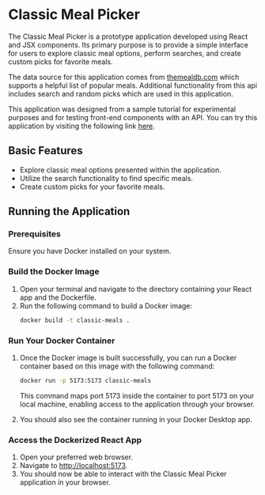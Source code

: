 # Classic Meal Picker

The Classic Meal Picker is a prototype application developed using React and JSX components. Its primary purpose is to provide a simple interface for users to explore classic meal options, perform searches, and create custom picks for favorite meals. 

The data source for this application comes from [themealdb.com](https://www.themealdb.com/ "themealdb.com") which supports a helpful list of popular meals. Additional functionality from this api includes search and random picks which are used in this application. 

This application was designed from a sample tutorial for experimental purposes and for testing front-end components with an API. You can try this application by visiting the following link [here](https://classic-meal-picker.netlify.app/ "here").

## Basic Features
- Explore classic meal options presented within the application.
- Utilize the search functionality to find specific meals.
- Create custom picks for your favorite meals.

## Running the Application

### Prerequisites
Ensure you have Docker installed on your system.

### Build the Docker Image
1. Open your terminal and navigate to the directory containing your React app and the Dockerfile.
2. Run the following command to build a Docker image:
    ```bash
    docker build -t classic-meals .
    ```

### Run Your Docker Container
1. Once the Docker image is built successfully, you can run a Docker container based on this image with the following command:
    ```bash
    docker run -p 5173:5173 classic-meals
    ```
    This command maps port 5173 inside the container to port 5173 on your local machine, enabling access to the application through your browser.

2. You should also see the container running in your Docker Desktop app.

### Access the Dockerized React App
1. Open your preferred web browser.
2. Navigate to [http://localhost:5173](http://localhost:5173).
3. You should now be able to interact with the Classic Meal Picker application in your browser.


